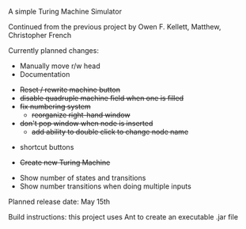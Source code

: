 A simple Turing Machine Simulator

Continued from the previous project by Owen F. Kellett, Matthew, Christopher French

Currently planned changes:

- Manually move r/w head 
- Documentation
+ ~~Reset / rewrite machine button~~
+ ~~disable quadruple machine field when one is filled~~
+ ~~fix numbering system~~
    + ~~reorganize right-hand window~~
+ ~~don't pop window when node is inserted~~
    + ~~add ability to double click to change node name~~
- shortcut buttons
+ ~~Create new Turing Machine~~
- Show number of states and transitions
- Show number transitions when doing multiple inputs

Planned release date: May 15th

Build instructions: this project uses Ant to create an executable .jar file
